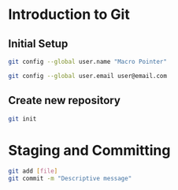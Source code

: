 # Introduction to Git

## Initial Setup

```bash
git config --global user.name "Macro Pointer"

git config --global user.email user@email.com
```

## Create new repository

```bash
git init
```

# Staging and Committing

```bash
git add [file]
git commit -m "Descriptive message"
```